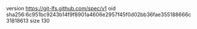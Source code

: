 version https://git-lfs.github.com/spec/v1
oid sha256:6c951bc9243b14f9f8901a4606e2957f45f0d02bb36fae355188666c31818613
size 130
